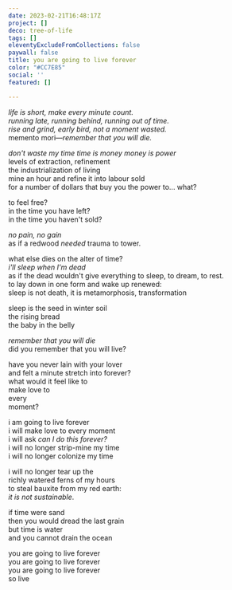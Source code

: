 ```yaml
---
date: 2023-02-21T16:48:17Z
project: []
deco: tree-of-life
tags: []
eleventyExcludeFromCollections: false
paywall: false
title: you are going to live forever
color: "#CC7E85"
social: ''
featured: []

---
```

_life is short, make every minute count._  
_running late, running behind, running out of time._  
_rise and grind, early bird, not a moment wasted._  
memento mori—_remember that you will die._
>
_don't waste my time time is money money is power_  
levels of extraction, refinement  
the industrialization of living  
mine an hour and refine it into labour sold   
for a number of dollars that buy you the power to... what?

to feel free?  
in the time you have left?  
in the time you haven't sold?
>
_no pain, no gain_  
as if a redwood _needed_ trauma to tower.
>
what else dies on the alter of time?  
_i'll sleep when I'm dead_  
as if the dead wouldn't give everything to sleep, to dream, to rest.  
to lay down in one form and wake up renewed:  
sleep is not death, it is metamorphosis, transformation

sleep is the seed in winter soil  
the rising bread  
the baby in the belly
>
_remember that you will die_  
did you remember that you will live?
>
have you never lain with your lover  
and felt a minute stretch into forever?  
what would it feel like to  
make love to  
every  
moment?
>
i am going to live forever  
i will make love to every moment  
i will ask _can I do this forever?_  
i will no longer strip-mine my time  
i will no longer colonize my time
>
i will no longer tear up the  
richly watered ferns of my hours  
to steal bauxite from my red earth:  
_it is not sustainable_.
>
if time were sand  
then you would dread the last grain  
but time is water  
and you cannot drain the ocean  

you are going to live forever  
you are going to live forever  
you are going to live forever  
so live